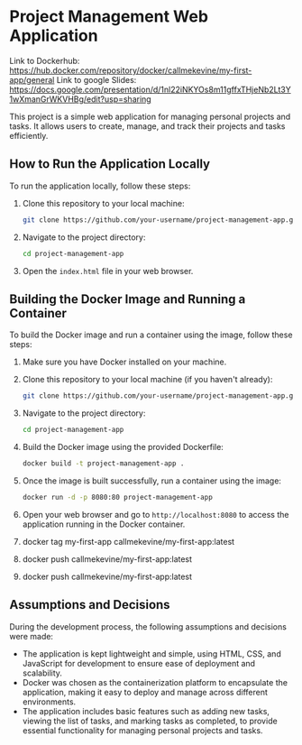 # Project Management Web Application
Link to Dockerhub: 
https://hub.docker.com/repository/docker/callmekevine/my-first-app/general
Link to google Slides:
https://docs.google.com/presentation/d/1nl22iNKYOs8m11gffxTHjeNb2Lt3Y1wXmanGrWKVHBg/edit?usp=sharing

This project is a simple web application for managing personal projects and tasks. It allows users to create, manage, and track their projects and tasks efficiently.

## How to Run the Application Locally

To run the application locally, follow these steps:

1. Clone this repository to your local machine:

    ```bash
    git clone https://github.com/your-username/project-management-app.git
    ```

2. Navigate to the project directory:

    ```bash
    cd project-management-app
    ```

3. Open the `index.html` file in your web browser.

## Building the Docker Image and Running a Container

To build the Docker image and run a container using the image, follow these steps:

1. Make sure you have Docker installed on your machine.

2. Clone this repository to your local machine (if you haven't already):

    ```bash
    git clone https://github.com/your-username/project-management-app.git
    ```

3. Navigate to the project directory:

    ```bash
    cd project-management-app
    ```

4. Build the Docker image using the provided Dockerfile:

    ```bash
    docker build -t project-management-app .
    ```

5. Once the image is built successfully, run a container using the image:

    ```bash
    docker run -d -p 8080:80 project-management-app
    ```

6. Open your web browser and go to `http://localhost:8080` to access the application running in the Docker container.
7. docker tag my-first-app callmekevine/my-first-app:latest
8. docker push callmekevine/my-first-app:latest
9. docker push callmekevine/my-first-app:latest

## Assumptions and Decisions

During the development process, the following assumptions and decisions were made:

- The application is kept lightweight and simple, using HTML, CSS, and JavaScript for development to ensure ease of deployment and scalability.
- Docker was chosen as the containerization platform to encapsulate the application, making it easy to deploy and manage across different environments.
- The application includes basic features such as adding new tasks, viewing the list of tasks, and marking tasks as completed, to provide essential functionality for managing personal projects and tasks.
